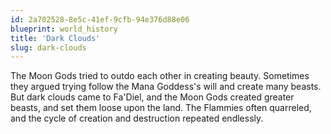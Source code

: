 ```yaml
---
id: 2a702528-8e5c-41ef-9cfb-94e376d88e06
blueprint: world_history
title: 'Dark Clouds'
slug: dark-clouds
---
```

The Moon Gods tried to outdo each other in creating beauty. Sometimes they argued trying follow the Mana Goddess's will and create many beasts. But dark clouds came to Fa'Diel, and the Moon Gods created greater beasts, and set them loose upon the land. The Flammies often quarreled, and the cycle of creation and destruction repeated endlessly.